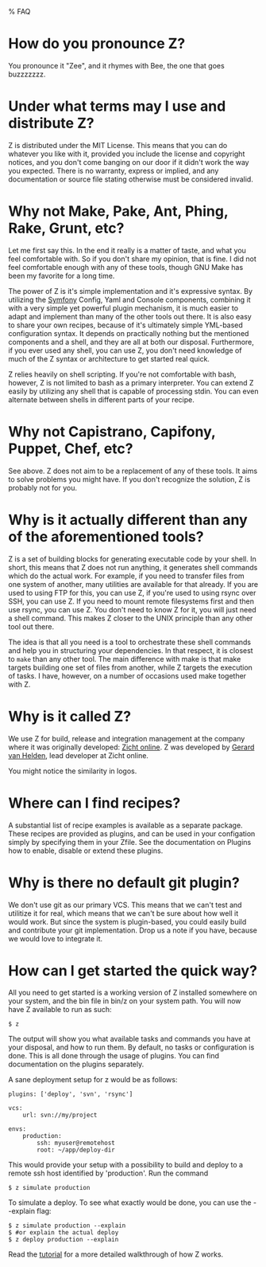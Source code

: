 % FAQ

# How do you pronounce Z? #
You pronounce it "Zee", and it rhymes with Bee, the one that goes buzzzzzzz.

# Under what terms may I use and distribute Z? #
Z is distributed under the MIT License. This means that you can do whatever you like with it, provided you include
the license and copyright notices, and you don't come banging on our door if it didn't work the way you expected. There
is no warranty, express or implied, and any documentation or source file stating otherwise must be considered invalid.

# Why not Make, Pake, Ant, Phing, Rake, Grunt, etc? #
Let me first say this. In the end it really is a matter of taste, and what you feel comfortable with. So if
you don't share my opinion, that is fine. I did not feel comfortable enough with any of these tools, though GNU Make
has been my favorite for a long time.

The power of Z is it's simple implementation and it's expressive syntax. By utilizing the [Symfony](http://symfony.com/)
Config, Yaml and Console components, combining it with a very simple yet powerful plugin mechanism, it is much
easier to adapt and implement than many of the other tools out there. It is also easy to share your own recipes,
because of it's ultimately simple YML-based configuration syntax. It depends on practically nothing but the mentioned
components and a shell, and they are all at both our disposal. Furthermore, if you ever used any shell, you can use Z,
you don't need knowledge of much of the Z syntax or architecture to get started real quick.

Z relies heavily on shell scripting. If you're not comfortable with bash, however, Z is not limited to bash as a
primary interpreter. You can extend Z easily by utilizing any shell that is capable of processing stdin. You can even
alternate between shells in different parts of your recipe.

# Why not Capistrano, Capifony, Puppet, Chef, etc? #
See above. Z does not aim to be a replacement of any of these tools. It aims to solve problems you might have. If you
don't recognize the solution, Z is probably not for you.

# Why is it actually different than any of the aforementioned tools? #
Z is a set of building blocks for generating executable code by your shell. In short, this means that Z does not
run anything, it generates shell commands which do the actual work. For example, if you need to transfer
files from one system of another, many utilities are available for that already. If you are used to using FTP for this,
you can use Z, if you're used to using rsync over SSH, you can use Z. If you need to mount remote filesystems first and
then use rsync, you can use Z. You don't need to know Z for it, you will just need a shell command. This makes Z closer
to the UNIX principle than any other tool out there.

The idea is that all you need is a tool to orchestrate these shell commands and help you in structuring your 
dependencies. In that respect, it is closest to `make` than any other tool. The main difference with make is that
make targets building one set of files from another, while Z targets the execution of tasks. I have, however, on a
number of occasions used make together with Z.

# Why is it called Z? #
We use Z for build, release and integration management at the company where it was originally developed:
[Zicht online](http://zicht.nl). Z was developed by [Gerard van Helden](http://melp.nl), lead developer at Zicht online.

You might notice the similarity in logos.

# Where can I find recipes? #
A substantial list of recipe examples is available as a separate package. These recipes are provided as plugins, and can
be used in your configation simply by specifying them in your Zfile. See the documentation on Plugins how to enable,
disable or extend these plugins.

# Why is there no default git plugin? #
We don't use git as our primary VCS. This means that we can't test and utilitize it for real, which means that we
can't be sure about how well it would work. But since the system is plugin-based, you could easily build and contribute
your git implementation. Drop us a note if you have, because we would love to integrate it.

# How can I get started the quick way? #
All you need to get started is a working version of Z installed somewhere on your system, and the bin file in bin/z
on your system path. You will now have Z available to run as such:

```shell
$ z
```

The output will show you what available tasks and commands you have at your disposal, and how to run them. By default,
no tasks or configuration is done. This is all done through the usage of plugins. You can find documentation on the
plugins separately.

A sane deployment setup for z would be as follows:

```
plugins: ['deploy', 'svn', 'rsync']

vcs:
    url: svn://my/project

envs:
    production:
        ssh: myuser@remotehost
        root: ~/app/deploy-dir
```

This would provide your setup with a possibility to build and deploy to a remote ssh host identified by 'production'.
Run the command

```shell
$ z simulate production
```

To simulate a deploy. To see what exactly would be done, you can use the --explain flag:

```shell
$ z simulate production --explain
$ #or explain the actual deploy
$ z deploy production --explain
```

Read the [tutorial](tutorial.html) for a more detailed walkthrough of how Z works.
